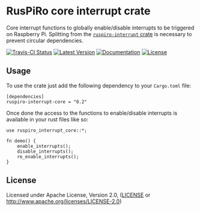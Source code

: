 # RusPiRo core interrupt crate

Core interrupt functions to globally enable/disable interrupts to be triggered on Raspberry Pi. Splitting from the
[``ruspiro-interrupt`` crate](https://crates.io/crates/ruspiro-interrupt) is necessary to prevent circular dependencies.

[![Travis-CI Status](https://api.travis-ci.org/RusPiRo/ruspiro-interrupt.svg?branch=master)](https://travis-ci.org/RusPiRo/ruspiro-interrupt)
[![Latest Version](https://img.shields.io/crates/v/ruspiro-interrupt-core.svg)](https://crates.io/crates/ruspiro-interrupt-core)
[![Documentation](https://docs.rs/ruspiro-interrupt-core/badge.svg)](https://docs.rs/ruspiro-interrupt-core)
[![License](https://img.shields.io/crates/l/ruspiro-interrupt-core.svg)](https://github.com/RusPiRo/ruspiro-interrupt-core#license)


## Usage
To use the crate just add the following dependency to your ``Cargo.toml`` file:
```
[dependencies]
ruspiro-interrupt-core = "0.2"
```

Once done the access to the functions to enable/disable interrupts is available in your rust files like so:
```
use ruspiro_interrupt_core::*;

fn demo() {
    enable_interrupts();
    disable_interrupts();
    re_enable_interrupts();
}

```

## License
Licensed under Apache License, Version 2.0, ([LICENSE](LICENSE) or http://www.apache.org/licenses/LICENSE-2.0)